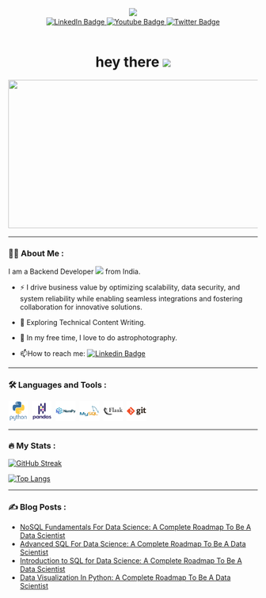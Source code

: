 <div id="header" align="center">
  <img src="https://media.giphy.com/media/zhYSVCirREeIZtONCI/giphy.gif" width="100"/>
</div>

<div id="badges" align="center">
  <a href="https://www.linkedin.com/in/koustav-hazra-/">
    <img src="https://img.shields.io/badge/LinkedIn-blue?style=for-the-badge&logo=linkedin&logoColor=white" alt="LinkedIn Badge"/>
  </a>
  <a href="https://medium.com/@datasthan">
    <img src="https://img.shields.io/badge/Medium-black?style=for-the-badge&logo=medium&logoColor=white" alt="Youtube Badge"/>
  </a>
  <a href="https://fueler.io/koustav">
    <img src="https://img.shields.io/badge/Fueler.io-cyan?style=for-the-badge&logo=blog&logoColor=navy" alt="Twitter Badge"/>
  </a>
</div>

<div id="badges" align="center">
  <img src="https://komarev.com/ghpvc/?username=KoustavHazra&style=flat-square&color=blue" alt=""/>
</div>

<h1 align="center">
  hey there
  <img src="https://media.giphy.com/media/hvRJCLFzcasrR4ia7z/giphy.gif" width="30px"/>
</h1>

<div align="center">
  <img src="https://media.giphy.com/media/WUlplcMpOCEmTGBtBW/giphy.gif" width="600" height="300"/>
</div>

---

### :man_technologist: About Me :
I am a Backend Developer <img src="https://media.giphy.com/media/WUlplcMpOCEmTGBtBW/giphy.gif" width="30"> from India.

- :zap: I drive business value by optimizing scalability, data security, and system reliability while enabling seamless integrations and fostering collaboration for innovative solutions.

- :seedling: Exploring Technical Content Writing.

- :telescope: In my free time, I love to do astrophotography.

- :mailbox:How to reach me: [![Linkedin Badge](https://img.shields.io/badge/LinkedIn-blue?style=for-the-badge&logo=linkedin&logoColor=white)](https://www.linkedin.com/in/koustav-hazra-/)

---

### :hammer_and_wrench: Languages and Tools :
<div>
  <img src="https://github.com/devicons/devicon/blob/master/icons/python/python-original-wordmark.svg" title="Python" alt="Python" width="40" height="40"/>&nbsp;
  <img src="https://github.com/devicons/devicon/blob/master/icons/pandas/pandas-original-wordmark.svg" title="Pandas"  alt="Pandas" width="40" height="40"/>&nbsp;
  <img src="https://github.com/devicons/devicon/blob/master/icons/numpy/numpy-original-wordmark.svg" title="NumPy"  alt="NumPy" width="40" height="40"/>&nbsp;
  <img src="https://github.com/devicons/devicon/blob/master/icons/mysql/mysql-original-wordmark.svg" title="MySQL"  alt="MySQL" width="40" height="40"/>&nbsp;
  <img src="https://github.com/devicons/devicon/blob/master/icons/flask/flask-original-wordmark.svg" title="Flask" alt="Flask" width="40" height="40"/>&nbsp;
<!--   <img src="https://github.com/devicons/devicon/blob/master/icons/sass/sass-original.svg" title="SaaS" alt="SaaS" width="40" height="40"/>&nbsp; -->
  <img src="https://github.com/devicons/devicon/blob/master/icons/git/git-original-wordmark.svg" title="Git" **alt="Git" width="40" height="40"/>
</div>

---

### :fire: My Stats :
[![GitHub Streak](http://github-readme-streak-stats.herokuapp.com?user=KoustavHazra&theme=dark&background=000000)](https://git.io/streak-stats)

[![Top Langs](https://github-readme-stats.vercel.app/api/top-langs/?username=KoustavHazra&layout=compact&theme=vision-friendly-dark)](https://github.com/anuraghazra/github-readme-stats)

---

### :writing_hand: Blog Posts :
<!-- BLOG-POST-LIST:START -->
- [NoSQL Fundamentals For Data Science: A Complete Roadmap To Be A Data Scientist](https://medium.com/@datasthan/nosql-fundamentals-for-data-science-65e33209c017?source=rss-b38e15b71829------2)
- [Advanced SQL For Data Science: A Complete Roadmap To Be A Data Scientist](https://medium.com/@datasthan/advanced-sql-for-data-science-11c6cafc829?source=rss-b38e15b71829------2)
- [Introduction to SQL for Data Science: A Complete Roadmap To Be A Data Scientist](https://medium.com/@datasthan/introduction-to-sql-for-data-science-a-complete-roadmap-to-be-a-data-scientist-37d77eecfab8?source=rss-b38e15b71829------2)
- [Data Visualization In Python: A Complete Roadmap To Be A Data Scientist](https://medium.com/@datasthan/data-visualization-in-python-2bc93894caa0?source=rss-b38e15b71829------2)
<!-- BLOG-POST-LIST:END -->

